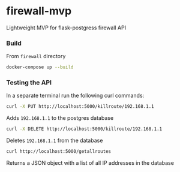 # firewall-mvp

Lightweight MVP for flask-postgress firewall API


### Build

From `firewall` directory

```bash
docker-compose up --build
```

### Testing the API

In a separate terminal run the following curl commands:

```bash
curl -X PUT http://localhost:5000/killroute/192.168.1.1
```
Adds `192.168.1.1` to the postgres database

```bash
curl -X DELETE http://localhost:5000/killroute/192.168.1.1
```
Deletes `192.168.1.1` from the database

```bash
curl http://localhost:5000/getallroutes
```
Returns a JSON object with a list of all IP addresses in the database

